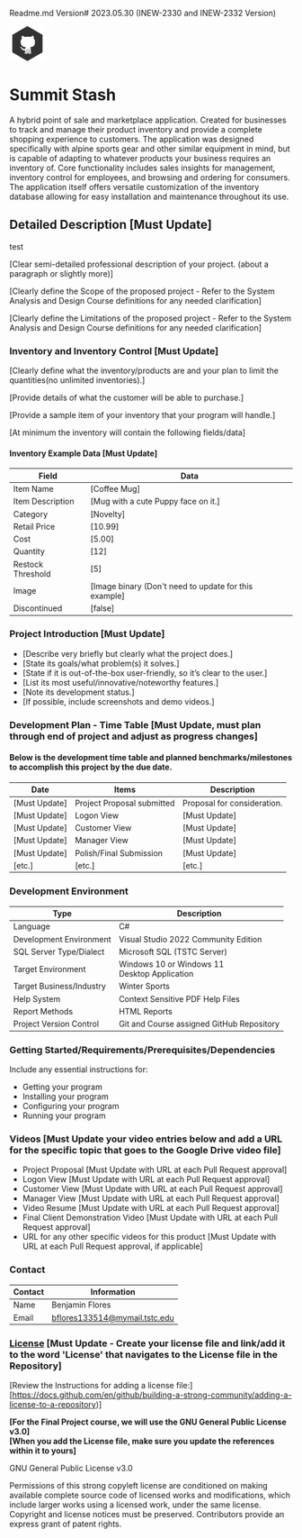 Readme.md Version# 2023.05.30 (INEW-2330 and INEW-2332 Version)

![Alternate 'text' description for the image](/Icons/OctoCat_SM.png "My Pet Octocat Logo")

# Summit Stash
A hybrid point of sale and marketplace application. Created for businesses to track and manage their product inventory and provide a complete shopping experience to customers.
The application was designed specifically with alpine sports gear and other similar equipment in mind, but is capable of adapting to whatever products your business requires an
inventory of. Core functionality includes sales insights for management, inventory control for employees, and browsing and ordering for consumers. The application itself offers
versatile customization of the inventory database allowing for easy installation and maintenance throughout its use.

## Detailed Description [Must Update]

test

[Clear semi-detailed professional description of your project. (about a paragraph or slightly more)]

[Clearly define the Scope of the proposed project - Refer to the System Analysis and Design Course definitions for any needed clarification]

[Clearly define the Limitations of the proposed project - Refer to the System Analysis and Design Course definitions for any needed clarification]

### Inventory and Inventory Control [Must Update]

[Clearly define what the inventory/products are and your plan to limit the quantities(no unlimited inventories).]

[Provide details of what the customer will be able to purchase.]

[Provide a sample item of your inventory that your program will handle.]

[At minimum the inventory will contain the following fields/data]

#### Inventory Example Data [Must Update]
Field | Data
------|------
Item Name | [Coffee Mug]
Item Description|[Mug with a cute Puppy face on it.]
Category|[Novelty]
Retail Price|[10.99]
Cost|[5.00]
Quantity|[12]
Restock Threshold|[5]
Image|[Image binary (Don't need to update for this example]
Discontinued|[false]

### Project Introduction [Must Update]  

- [Describe very briefly but clearly what the project does.]
- [State its goals/what problem(s) it solves.]
- [State if it is out-of-the-box user-friendly, so it’s clear to the user.]
- [List its most useful/innovative/noteworthy features.] 
- [Note its development status.]
- [If possible, include screenshots and demo videos.]

### Development Plan - Time Table [Must Update, must plan through end of project and adjust as progress changes]
#### Below is the development time table and planned benchmarks/milestones to accomplish this project by the due date.
Date | Items | Description
-----|-------------|--------------
[Must Update] | Project Proposal submitted | Proposal for consideration.
[Must Update] | Logon View | [Must Update]
[Must Update] | Customer View | [Must Update]
[Must Update] | Manager View | [Must Update]
[Must Update] | Polish/Final Submission | [Must Update]
[etc.] | [etc.] | [etc.]

### Development Environment

Type | Description
-----|-------------
Language | C#
Development Environment | Visual Studio 2022 Community Edition
SQL Server Type/Dialect | Microsoft SQL (TSTC Server)
Target Environment | Windows 10 or Windows 11 <br>Desktop Application
Target Business/Industry | Winter Sports
Help System | Context Sensitive PDF Help Files
Report Methods | HTML Reports
Project Version Control | Git and Course assigned GitHub Repository

### Getting Started/Requirements/Prerequisites/Dependencies
Include any essential instructions for:
- Getting your program
- Installing your program
- Configuring your program
- Running your program

### Videos [Must Update your video entries below and add a URL for the specific topic that goes to the Google Drive video file]
- Project Proposal [Must Update with URL at each Pull Request approval]
- Logon View [Must Update with URL at each Pull Request approval]
- Customer View [Must Update with URL at each Pull Request approval]
- Manager View [Must Update with URL at each Pull Request approval]
- Video Resume [Must Update with URL at each Pull Request approval]
- Final Client Demonstration Video [Must Update with URL at each Pull Request approval]
- URL for any other specific videos for this product [Must Update with URL at each Pull Request approval, if applicable]

### Contact

Contact | Information
--------|------
Name | Benjamin Flores
Email | bflores133514@mymail.tstc.edu

### [License](/LICENSE) [Must Update - Create your license file and link/add it to the word 'License' that navigates to the License file in the Repository]

[Review the Instructions for adding a license file:]
[https://docs.github.com/en/github/building-a-strong-community/adding-a-license-to-a-repository)]

**[For the Final Project course, we will use the GNU General Public License v3.0]**<br>
**[When you add the License file, make sure you update the references within it to yours]**

GNU General Public License v3.0

Permissions of this strong copyleft license are conditioned on making available complete source code of licensed works and modifications, which include larger works using a licensed work, under the same license. Copyright and license notices must be preserved. Contributors provide an express grant of patent rights.
